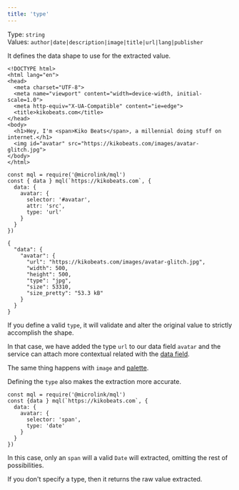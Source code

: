 ```yaml
---
title: 'type'
---
```


Type: `string`<br/>
Values: `author|date|description|image|title|url|lang|publisher`

It defines the data shape to use for the extracted value.

```html{11}
<!DOCTYPE html>
<html lang="en">
<head>
  <meta charset="UTF-8">
  <meta name="viewport" content="width=device-width, initial-scale=1.0">
  <meta http-equiv="X-UA-Compatible" content="ie=edge">
  <title>kikobeats.com</title>
</head>
<body>
  <h1>Hey, I'm <span>Kiko Beats</span>, a millennial doing stuff on internet.</h1>
  <img id="avatar" src="https://kikobeats.com/images/avatar-glitch.jpg">
</body>
</html>
```

```js{7}
const mql = require('@microlink/mql')
const { data } mql(`https://kikobeats.com`, {
  data: {
    avatar: {
      selector: '#avatar',
      attr: 'src',
      type: 'url'
    }
  }
})
```

```json{3,10}
{
  "data": {
    "avatar": {
      "url": "https://kikobeats.com/images/avatar-glitch.jpg",
      "width": 500,
      "height": 500,
      "type": "jpg",
      "size": 53310,
      "size_pretty": "53.3 kB"
    }
  }
}
```

<Figcaption children='Always that could be possible, define the `type` of your data fields.' />

If you define a valid `type`, it will validate and alter the original value to strictly accomplish the shape.

In that case, we have added the type `url` to our data field `avatar` and the service can attach more contextual related with the [data field](/docs/api/getting-started/data-fields).

The same thing happens with `image` and [palette](/docs/api/api-parameters/palette).

Defining the `type` also makes the extraction more accurate.

```js{6}
const mql = require('@microlink/mql')
const {data } mql(`https://kikobeats.com`, {
  data: {
    avatar: {
      selector: 'span',
      type: 'date'
    }
  }
})
```

In this case, only an `span` will a valid `Date` will extracted, omitting the rest of possibilities.

If you don't specify a type, then it returns the raw value extracted.
